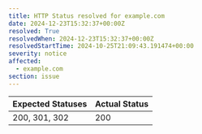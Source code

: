 ```yaml
---
title: HTTP Status resolved for example.com
date: 2024-12-23T15:32:37+00:00Z
resolved: True
resolvedWhen: 2024-12-23T15:32:37+00:00Z
resolvedStartTime: 2024-10-25T21:09:43.191474+00:00
severity: notice
affected:
  - example.com
section: issue
---
```


| Expected Statuses | Actual Status  |
|-------------------|----------------|
| 200, 301, 302 | 200 |
